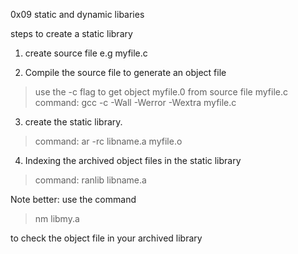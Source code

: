 0x09 static and dynamic libaries

steps to create a static library

1. create source file e.g myfile.c

2. Compile the source file to generate an object file 
> use the -c flag to get object myfile.0 from source file myfile.c
> command: gcc -c -Wall -Werror -Wextra myfile.c

3. create the static library.
> command: ar -rc libname.a myfile.o

4. Indexing the archived object files in the static library 
>command:  ranlib libname.a

Note better: use the command

> nm libmy.a

to check the object file in your archived library
